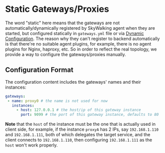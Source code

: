 # Static Gateways/Proxies

The word "static" here means that the gateways are not automatically/dynamically registered by SkyWalking agent when they are started,
but configured statically in `gateways.yml` file or via [Dynamic Configuration](dynamic-config.md). The reason why they can't register
to backend automatically is that there're no suitable agent plugins, for example, there is no agent plugins for Nginx, haproxy, etc.
So in order to reflect the real topology, we provide a way to configure the gateways/proxies manually.

## Configuration Format

The configuration content includes the gateways' names and their instances:

```yml
gateways:
 - name: proxy0 # the name is not used for now
   instances:
     - host: 127.0.0.1 # the host/ip of this gateway instance
       port: 9099 # the port of this gateway instance, defaults to 80
```

**Note** that the `host` of the instance must be the one that is actually used in client side, for example,
if the instance `proxyA` has 2 IPs, say `192.168.1.110` and `192.168.1.111`, both of which delegates the target service,
and the client connects to `192.168.1.110`, then configuring `192.168.1.111` as the `host` won't work properly.
